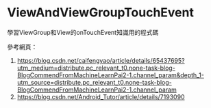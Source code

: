 # ViewAndViewGroupTouchEvent
學習ViewGroup和View的onTouchEvent知識用的程式碼

參考網頁：
1. https://blog.csdn.net/caifengyao/article/details/65437695?utm_medium=distribute.pc_relevant_t0.none-task-blog-BlogCommendFromMachineLearnPai2-1.channel_param&depth_1-utm_source=distribute.pc_relevant_t0.none-task-blog-BlogCommendFromMachineLearnPai2-1.channel_param
2. https://blog.csdn.net/Android_Tutor/article/details/7193090
